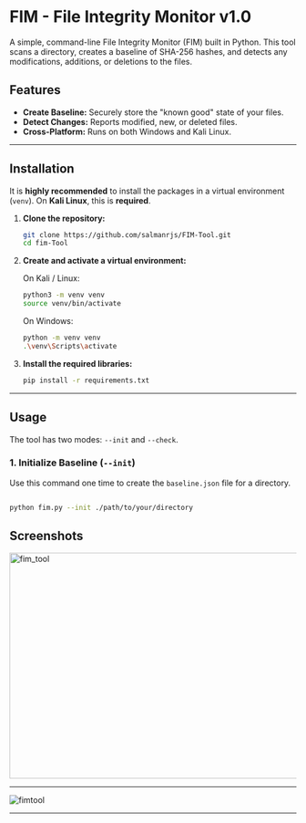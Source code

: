 # FIM - File Integrity Monitor v1.0

A simple, command-line File Integrity Monitor (FIM) built in Python. This tool scans a directory, creates a baseline of SHA-256 hashes, and detects any modifications, additions, or deletions to the files.


## Features

* **Create Baseline:** Securely store the "known good" state of your files.
* **Detect Changes:** Reports modified, new, or deleted files.
* **Cross-Platform:** Runs on both Windows and Kali Linux.

---

## Installation

It is **highly recommended** to install the packages in a virtual environment (`venv`).
On **Kali Linux**, this is **required**.

1.  **Clone the repository:**
    ```bash
    git clone https://github.com/salmanrjs/FIM-Tool.git
    cd fim-Tool
    ```

2.  **Create and activate a virtual environment:**

    On Kali / Linux:
    ```bash
    python3 -m venv venv
    source venv/bin/activate
    ```

    On Windows:
    ```bash
    python -m venv venv
    .\venv\Scripts\activate
    ```

3.  **Install the required libraries:**
    ```bash
    pip install -r requirements.txt
    ```

---

## Usage

The tool has two modes: `--init` and `--check`.

### 1. Initialize Baseline (`--init`)

Use this command one time to create the `baseline.json` file for a directory.

```bash

python fim.py --init ./path/to/your/directory

```


## Screenshots


<img width="534" height="396" alt="fim_tool" src="https://github.com/user-attachments/assets/25a56c1c-6d3b-4664-aede-9d8acedf1d70" />

---

![fimtool](https://github.com/user-attachments/assets/7b3c33f4-3877-4d20-94dd-4608c6790c6c)

---














